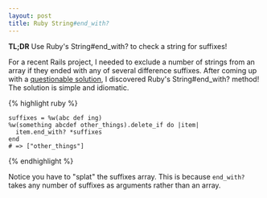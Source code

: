 ```yaml
---
layout: post
title: Ruby String#end_with?
---
```


**TL;DR** Use Ruby's String#end_with? to check a string for suffixes!

For a recent Rails project, I needed to exclude a number of strings from an array
if they ended with any of several difference suffixes. After coming up with a
[questionable solution](http://localhost:4000/2013/02/05/ruby-array-fuzzy-include.html),
I discovered Ruby's String#end_with? method! The solution is simple and idiomatic.

{% highlight ruby %}

    suffixes = %w(abc def ing)
    %w(something abcdef other_things).delete_if do |item|
      item.end_with? *suffixes
    end
    # => ["other_things"]

{% endhighlight %}

Notice you have to "splat" the suffixes array. This is because `end_with?` takes
any number of suffixes as arguments rather than an array.

